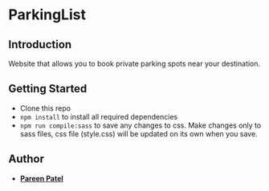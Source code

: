 # ParkingList


## **Introduction**

Website that allows you to book private parking spots near your destination. 

## **Getting Started**
- Clone this repo
- `npm install` to install all required dependencies
- `npm run compile:sass` to save any changes to css. Make changes only to sass files, css file (style.css) will be updated on its own when you save. 

## **Author**
- [**Pareen Patel**](https://www.linkedin.com/in/pareen-patel/)

